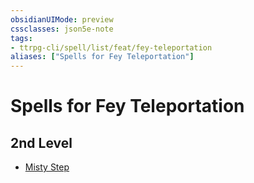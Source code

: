 ```yaml
---
obsidianUIMode: preview
cssclasses: json5e-note
tags:
- ttrpg-cli/spell/list/feat/fey-teleportation
aliases: ["Spells for Fey Teleportation"]
---
```

# Spells for Fey Teleportation

## 2nd Level

- [Misty Step](misty-step-xphb "XPHB")